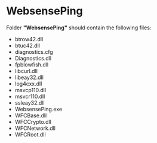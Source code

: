 # WebsensePing

Folder **"WebsensePing"** should contain the following files:
* btrow42.dll
* btuc42.dll
* diagnostics.cfg
* Diagnostics.dll
* fpblowfish.dll
* libcurl.dll
* libeay32.dll
* log4cxx.dll
* msvcp110.dll
* msvcr110.dll
* ssleay32.dll
* WebsensePing.exe
* WFCBase.dll
* WFCCrypto.dll
* WFCNetwork.dll
* WFCRoot.dll
